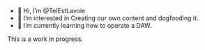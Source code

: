 - 👋 Hi, I’m @TelEstLavoie
- 👀 I’m interested in Creating our own content and dogfooding it.
- 🌱 I’m currently learning how to operate a DAW.

This is a work in progress.

<!---
TelEstLavoie/TelEstLavoie is a ✨ special ✨ repository because its `README.md` (this file) appears on your GitHub profile.
You can click the Preview link to take a look at your changes.
--->
